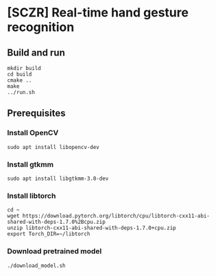 # [SCZR] Real-time hand gesture recognition

## Build and run
```
mkdir build
cd build
cmake ..
make
../run.sh
```

## Prerequisites
### Install OpenCV
```
sudo apt install libopencv-dev
```

### Install gtkmm
```
sudo apt install libgtkmm-3.0-dev
```

### Install libtorch
```
cd ~
wget https://download.pytorch.org/libtorch/cpu/libtorch-cxx11-abi-shared-with-deps-1.7.0%2Bcpu.zip
unzip libtorch-cxx11-abi-shared-with-deps-1.7.0+cpu.zip
export Torch_DIR=~/libtorch
```

### Download pretrained model
```
./download_model.sh
```

